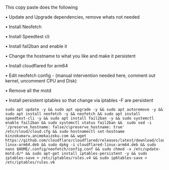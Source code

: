 
This copy paste does the following 

 • Update and Upgrade dependencies, remove whats not needed

 • Install Neofetch

 • Install Speedtest cli
 
 • Install fail2ban and enable it
 
 • Change the hostname to what you like and make it persistent
 
 • Install cloudflared for arm64
 
 • Edit neofetch config - (manual intervention needed here, comment out kernel, uncomment CPU and Disk)
 
 • Remove all the motd 
 
 • Install persistent iptables so that change via iptables -F are persistent
 
 
```
sudo apt update -y && sudo apt upgrade -y && sudo apt autoremove -y && sudo apt install neofetch -y && neofetch && sudo apt install speedtest-cli -y && sudo apt install fail2ban -y && sudo systemctl enable fail2ban && sudo systemctl status fail2ban &&  sudo sed -i '/preserve_hostname: false/c\preserve_hostname: true' /etc/cloud/cloud.cfg && sudo hostnamectl set-hostname kinzokumaru.animekaizoku.com && wget https://github.com/cloudflare/cloudflared/releases/latest/download/cloudflared-linux-arm64.deb && sudo dpkg -i cloudflared-linux-arm64.deb && sudo nano $HOME/.config/neofetch/config.conf && sudo chmod -x /etc/update-motd.d/* && sudo apt-get install iptables-persistent -y && sudo iptables-save > /etc/iptables/rules.v4 && sudo ip6tables-save > /etc/iptables/rules.v6
```

